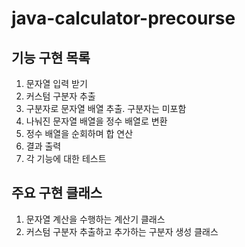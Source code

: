 # java-calculator-precourse

## 기능 구현 목록
1. 문자열 입력 받기
2. 커스텀 구분자 추출
3. 구분자로 문자열 배열 추출. 구분자는 미포함
4. 나눠진 문자열 배열을 정수 배열로 변환
5. 정수 배열을 순회하며 합 연산
6. 결과 출력
7. 각 기능에 대한 테스트

## 주요 구현 클래스
1. 문자열 계산을 수행하는 계산기 클래스
2. 커스텀 구분자 추출하고 추가하는 구분자 생성 클래스 